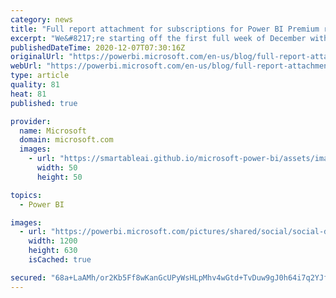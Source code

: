 ```yaml
---
category: news
title: "Full report attachment for subscriptions for Power BI Premium reports now available"
excerpt: "We&#8217;re starting off the first full week of December with a bang!  First, we finished rolling out the public preview of Premium per user to all public tenants earlier today.  And now, as if you needed another reason to jump into the preview, we&#8217;re pleased to announce one of the most highly"
publishedDateTime: 2020-12-07T07:30:16Z
originalUrl: "https://powerbi.microsoft.com/en-us/blog/full-report-attachment-for-subscriptions-for-power-bi-premium-reports-now-available-in/"
webUrl: "https://powerbi.microsoft.com/en-us/blog/full-report-attachment-for-subscriptions-for-power-bi-premium-reports-now-available-in/"
type: article
quality: 81
heat: 81
published: true

provider:
  name: Microsoft
  domain: microsoft.com
  images:
    - url: "https://smartableai.github.io/microsoft-power-bi/assets/images/organizations/microsoft.com-50x50.jpg"
      width: 50
      height: 50

topics:
  - Power BI

images:
  - url: "https://powerbi.microsoft.com/pictures/shared/social/social-default-image.png"
    width: 1200
    height: 630
    isCached: true

secured: "68a+LaAMh/or2Kb5Ff8wKanGcUPyWsHLpMhv4wGtd+TvDuw9gJ0h64i7q2YJfCEoB9/NJ0pkNuKz8S4WxZMuliITtJpqxyw53yNy/srZuWpHnUO2aizs0ViuS5U4O1jFrZADzOGVHQzTsxaCBOGL+bu+8DDe7cLKJqcFNvJqKK2QuOIgsV6m/9/mpBa4QF0qXuOTwwgRR7Y3G8RKU8ZLM9oTofgZkHXsfR5EYMSvrdb/xz7oaiA/By9yulb2s9z5afu1ZUoPGjdpmlnapqw48dRDjAOiIN3PF79WqcLn5+momnC01YBTRpnsHPBY0Ln/Z4Fo8jzBAGX/x76Tg7ZT/CBEstolu/omSjNKKp/EMOw=;mlKj5HdhLXiL9FxFrlcOOg=="
---
```



